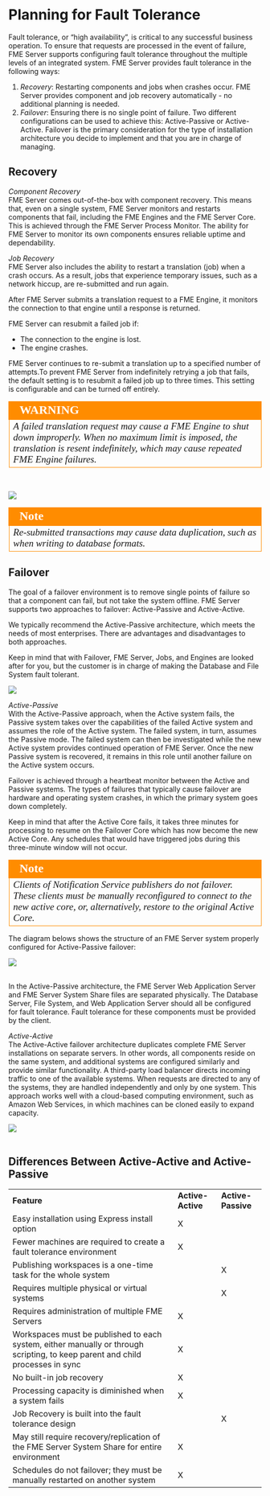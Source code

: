 # Planning for Fault Tolerance #

Fault tolerance, or “high availability”, is critical to any successful business operation. To ensure that requests are processed in the event of failure, FME Server supports configuring fault tolerance throughout the multiple levels of an integrated system. FME Server provides fault tolerance in the following ways:

1. *Recovery*: Restarting components and jobs when crashes occur. FME Server provides component and job recovery automatically - no additional planning is needed.
2. *Failover*: Ensuring there is no single point of failure. Two different configurations can be used to achieve this: Active-Passive or Active-Active. Failover is the primary consideration for the type of installation architecture you decide to implement and that you are in charge of managing.

## Recovery ##
*Component Recovery*
<br>
FME Server comes out-of-the-box with component recovery. This means that, even on a single system, FME Server monitors and restarts components that fail, including the FME Engines and the FME Server Core. This is achieved through the FME Server Process Monitor. The ability for FME Server to monitor its own components ensures reliable uptime and dependability.

*Job Recovery*
<br>
FME Server also includes the ability to restart a translation (job) when a crash occurs. As a result, jobs that experience temporary issues, such as a network hiccup, are re-submitted and run again. 

After FME Server submits a translation request to a FME Engine, it monitors the connection to that engine until a response is returned.

FME Server can resubmit a failed job if:

- The connection to the engine is lost.
- The engine crashes.

FME Server continues to re-submit a translation up to a specified number of attempts.To prevent FME Server from indefinitely retrying a job that fails, the default setting is to resubmit a failed job up to three times. This setting is configurable and can be turned off entirely.

<!--Warning Section-->

<table style="border-spacing: 0px">
<tr>
<td style="vertical-align:middle;background-color:darkorange;border: 2px solid darkorange">
<i class="fa fa-exclamation-triangle fa-lg fa-pull-left fa-fw" style="color:white;padding-right: 12px;vertical-align:text-top"></i>
<span style="color:white;font-size:x-large;font-weight: bold;font-family:serif">WARNING</span>
</td>
</tr>

<tr>
<td style="border: 1px solid darkorange">
<span style="font-family:serif; font-style:italic; font-size:larger">
A failed translation request may cause a FME Engine to shut down improperly. When no maximum limit is imposed, the translation is resent indefinitely, which may cause repeated FME Engine failures. 
</span>
</td>
</tr>
</table>
<br>

![](./Images/1.005.JobRecovery.png)

<!--Tip Section--> 

<table style="border-spacing: 0px">
<tr>
<td style="vertical-align:middle;background-color:darkorange;border: 2px solid darkorange">
<i class="fa fa-info-circle fa-lg fa-pull-left fa-fw" style="color:white;padding-right: 12px;vertical-align:text-top"></i>
<span style="color:white;font-size:x-large;font-weight: bold;font-family:serif">Note</span>
</td>
</tr>

<tr>
<td style="border: 1px solid darkorange">
<span style="font-family:serif; font-style:italic; font-size:larger">
Re-submitted transactions may cause data duplication, such as when writing to database formats.
</span>
</td>
</tr>
</table>

## Failover ##

The goal of a failover environment is to remove single points of failure so that a component can fail, but not take the system offline. FME Server supports two approaches to failover: Active-Passive and Active-Active.

We typically recommend the Active-Passive architecture, which meets the needs of most enterprises. There are advantages and disadvantages to both approaches.

Keep in mind that with Failover, FME Server, Jobs, and Engines are looked after for you, but the customer is in charge of making the Database and File System fault tolerant.

![](./Images/1.006.activeActive_activePassive.png)

*Active-Passive*<br>
With the Active-Passive approach, when the Active system fails, the Passive system takes over the capabilities of the failed Active system and assumes the role of the Active system. The failed system, in turn, assumes the Passive mode. The failed system can then be investigated while the new Active system provides continued operation of FME Server. Once the new Passive system is recovered, it remains in this role until another failure on the Active system occurs.
 
Failover is achieved through a heartbeat monitor between the Active and Passive systems. The types of failures that typically cause failover are hardware and operating system crashes, in which the primary system goes down completely.

Keep in mind that after the Active Core fails, it takes three minutes for processing to resume on the Failover Core which has now become the new Active Core. Any schedules that would have triggered jobs during this three-minute window will not occur. 

<!--Tip Section--> 

<table style="border-spacing: 0px">
<tr>
<td style="vertical-align:middle;background-color:darkorange;border: 2px solid darkorange">
<i class="fa fa-info-circle fa-lg fa-pull-left fa-fw" style="color:white;padding-right: 12px;vertical-align:text-top"></i>
<span style="color:white;font-size:x-large;font-weight: bold;font-family:serif">Note</span>
</td>
</tr>

<tr>
<td style="border: 1px solid darkorange">
<span style="font-family:serif; font-style:italic; font-size:larger">
Clients of Notification Service publishers do not failover. These clients must be manually reconfigured to connect to the new active core, or, alternatively, restore to the original Active Core.
</span>
</td>
</tr>
</table>

The diagram belows shows the structure of an FME Server system properly configured for Active-Passive failover:

![](./Images/1.007.active-passive_diagram.png)
<br><br>

In the Active-Passive architecture, the FME Server Web Application Server and FME Server System Share files are separated physically. The Database Server, File System, and Web Application Server should all be configured for fault tolerance. Fault tolerance for these components must be provided by the client.

*Active-Active* <br>
The Active-Active failover architecture duplicates complete FME Server installations on separate servers. In other words, all components reside on the same system, and additional systems are configured similarly and provide similar functionality. A third-party load balancer directs incoming traffic to one of the available systems. When requests are directed to any of the systems, they are handled independently and only by one system. This approach works well with a cloud-based computing environment, such as Amazon Web Services, in which machines can be cloned easily to expand capacity.

![](./Images/1.008.Active-Active_diagram.png)
<br><br>

## Differences Between Active-Active and Active-Passive ##

<table style="border: 0px">

<tr>
<td style="font-weight: bold">Feature</td>
<td "align = "center" style="font-weight: bold">Active-Active</td>
<td "align = "center" style="font-weight: bold">Active-Passive</td>
</tr>

<tr>
<td>Easy installation using Express install option</td>
<td "align = "center">X</td>
<td "align = "center" style=""></td>
</tr>

<tr>
<td style="">Fewer machines are required to create a fault tolerance environment</td>
<td "align = "center" style="">X</td>
<td "align = "center" style=""></td>
</tr>

<tr>
<td style="">Publishing workspaces is a one-time task for the whole system</td>
<td "align = "center" style=""></td>
<td "align = "center" style="">X</td>
</tr>

<tr>
<td style="">Requires multiple physical or virtual systems</td>
<td "align = "center" style=""></td>
<td "align = "center" style="">X</td>
</tr>

<tr>
<td style="">Requires administration of multiple FME Servers</td>
<td "align = "center" style="">X</td>
<td "align = "center" style=""></td>
</tr>

<tr>
<td style="">Workspaces must be published to each system, either manually or through scripting, to keep parent and child processes in sync</td>
<td "align = "center" style="">X</td>
<td "align = "center" style=""></td>
</tr>

<tr>
<td style="">No built-in job recovery</td>
<td "align = "center" style="">X</td>
<td "align = "center" style=""></td>
</tr>

<tr>
<td style="">Processing capacity is diminished when a system fails</td>
<td "align = "center" style="">X</td>
<td "align = "center" style=""></td>
</tr>

<tr>
<td style="">Job Recovery is built into the fault tolerance design</td>
<td "align = "center" style=""></td>
<td "align = "center" style="">X</td>
</tr>

<tr>
<td style="">May still require recovery/replication of the FME Server System Share for entire environment</td>
<td "align = "center" style="">X</td>
<td "align = "center" style=""></td>
</tr>

<tr>
<td style="">Schedules do not failover; they must be manually restarted on another system</td>
<td "align = "center" style="">X</td>
<td "align = "center" style=""></td>
</tr>

</table>
